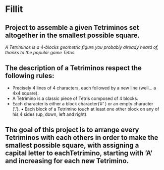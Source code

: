 # Fillit
## Project  to assemble a given Tetriminos set altogether in the smallest possible square.

*A Tetriminos is a 4-blocks geometric figure you probably already heard of, thanks to
the popular game Tetris*

## The description of a Tetriminos respect the following rules:

* Precisely 4 lines of 4 characters, each followed by a new line (well... a 4x4 square).
* A Tetrimino is a classic piece of Tetris composed of 4 blocks.
* Each character is either a block character(’#’ ) or an empty character (’.’).
• Each block of a Tetrimino touch at least one other block on any of his 4 sides (up, down, left and right).

## The goal of this project is to arrange every Tetriminos with each others in order to make the smallest possible square, with  assigning a capital letter to eachTetrimino, starting with ’A’ and increasing for each new Tetrimino.